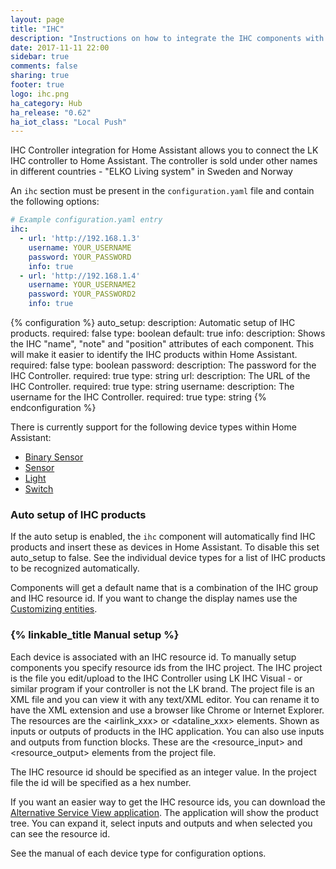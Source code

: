 ```yaml
---
layout: page
title: "IHC"
description: "Instructions on how to integrate the IHC components with Home Assistant"
date: 2017-11-11 22:00
sidebar: true
comments: false
sharing: true
footer: true
logo: ihc.png
ha_category: Hub
ha_release: "0.62"
ha_iot_class: "Local Push"
---
```


IHC Controller integration for Home Assistant allows you to connect the LK IHC
controller to Home Assistant. The controller is sold under other names in
different countries - "ELKO Living system" in Sweden and Norway

An `ihc` section must be present in the `configuration.yaml` file and contain
the following options:

```yaml
# Example configuration.yaml entry
ihc:
  - url: 'http://192.168.1.3'
    username: YOUR_USERNAME
    password: YOUR_PASSWORD
    info: true 
  - url: 'http://192.168.1.4'
    username: YOUR_USERNAME2
    password: YOUR_PASSWORD2
    info: true 
```

{% configuration %}
auto_setup:
  description: Automatic setup of IHC products.
  required: false
  type: boolean
  default: true
info:
  description: Shows the IHC "name", "note" and "position" attributes of each component. This will make it easier to identify the IHC products within Home Assistant.
  required: false
  type: boolean
password:
  description: The password for the IHC Controller.
  required: true
  type: string
url:
  description: The URL of the IHC Controller.
  required: true
  type: string
username:
  description: The username for the IHC Controller.
  required: true
  type: string
{% endconfiguration %}

There is currently support for the following device types within Home Assistant:

- [Binary Sensor](/components/binary_sensor.ihc/)
- [Sensor](/components/sensor.ihc/)
- [Light](/components/light.ihc/)
- [Switch](/components/switch.ihc/)

### Auto setup of IHC products

If the auto setup is enabled, the `ihc` component will automatically find IHC
products and insert these as devices in Home Assistant.
To disable this set auto_setup to false. See the individual device types for a
list of IHC products to be recognized automatically.

Components will get a default name that is a combination of the IHC group and
IHC resource id.
If you want to change the display names use the
[Customizing entities](/docs/configuration/customizing-devices/).

### {% linkable_title Manual setup %}

Each device is associated with an IHC resource id. To manually setup components
you specify resource ids from the IHC project. The IHC project is the file you
edit/upload to the IHC Controller using LK IHC Visual - or similar program if
your controller is not the LK brand.
The project file is an XML file and you can view it with any text/XML editor.
You can rename it to have the XML extension and use a browser like Chrome or
Internet Explorer. The resources are the \<airlink_xxx> or \<dataline_xxx>
elements. Shown as inputs or outputs of products in the IHC application. You can
also use inputs and outputs from function blocks. These are the
\<resource_input> and \<resource_output> elements from the project file.

The IHC resource id should be specified as an integer value. In the project file
the id will be specified as a hex number.

If you want an easier way to get the IHC resource ids, you can download the
[Alternative Service View application](https://www.dingus.dk/updated-ihc-alternative-service-view/).
The application will show the product tree. You can expand it, select inputs and
outputs and when selected you can see the resource id.

See the manual of each device type for configuration options.
